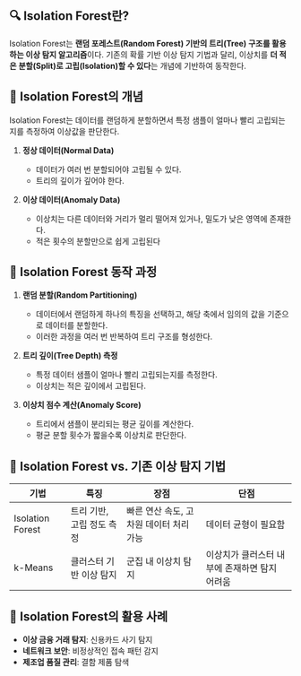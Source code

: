 ## 🔍 Isolation Forest란?
Isolation Forest는 **랜덤 포레스트(Random Forest) 기반의 트리(Tree) 구조를 활용하는 이상 탐지 알고리즘**이다. 기존의 확률 기반 이상 탐지 기법과 달리, 이상치를 **더 적은 분할(Split)로 고립(Isolation)할 수 있다**는 개념에 기반하여 동작한다.

## 📌 Isolation Forest의 개념
Isolation Forest는 데이터를 랜덤하게 분할하면서 특정 샘플이 얼마나 빨리 고립되는지를 측정하여 이상값을 판단한다.

1. **정상 데이터(Normal Data)**  
   - 데이터가 여러 번 분할되어야 고립될 수 있다.
   - 트리의 깊이가 깊어야 한다.

2. **이상 데이터(Anomaly Data)**  
   - 이상치는 다른 데이터와 거리가 멀리 떨어져 있거나, 밀도가 낮은 영역에 존재한다.
   - 적은 횟수의 분할만으로 쉽게 고립된다

## 📌 Isolation Forest 동작 과정
1. **랜덤 분할(Random Partitioning)**
   - 데이터에서 랜덤하게 하나의 특징을 선택하고, 해당 축에서 임의의 값을 기준으로 데이터를 분할한다.
   - 이러한 과정을 여러 번 반복하여 트리 구조를 형성한다.

2. **트리 깊이(Tree Depth) 측정**
   - 특정 데이터 샘플이 얼마나 빨리 고립되는지를 측정한다.
   - 이상치는 적은 깊이에서 고립된다.

3. **이상치 점수 계산(Anomaly Score)**
   - 트리에서 샘플이 분리되는 평균 깊이를 계산한다.
   - 평균 분할 횟수가 짧을수록 이상치로 판단한다.

## 📌 Isolation Forest vs. 기존 이상 탐지 기법
| 기법               | 특징 | 장점 | 단점 |
|-------------------|------|------|------|
| Isolation Forest | 트리 기반, 고립 정도 측정 | 빠른 연산 속도, 고차원 데이터 처리 가능 | 데이터 균형이 필요함 |
| k-Means | 클러스터 기반 이상 탐지 | 군집 내 이상치 탐지 | 이상치가 클러스터 내부에 존재하면 탐지 어려움 |

## 📌 Isolation Forest의 활용 사례
- **이상 금융 거래 탐지**: 신용카드 사기 탐지
- **네트워크 보안**: 비정상적인 접속 패턴 감지
- **제조업 품질 관리**: 결함 제품 탐색
